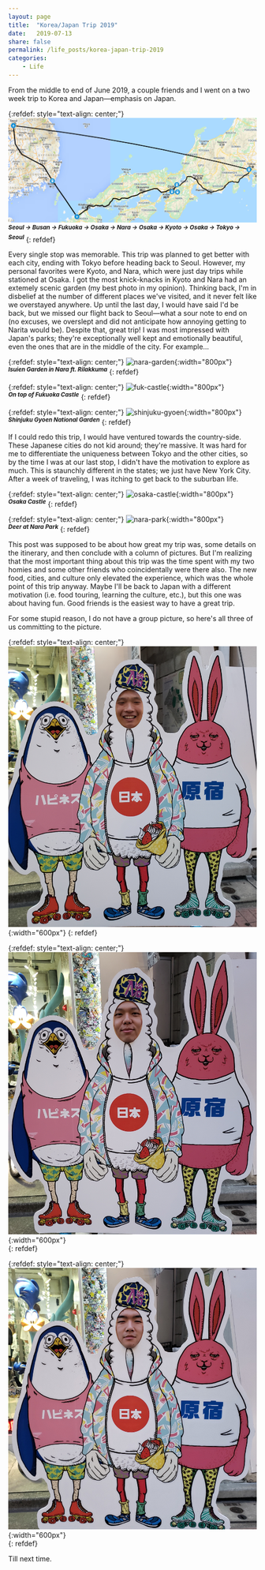 ```yaml
---
layout: page
title:  "Korea/Japan Trip 2019"
date:   2019-07-13
share: false
permalink: /life_posts/korea-japan-trip-2019
categories:
    - Life
---
```

From the middle to end of June 2019, a couple friends and I went on a two week trip to Korea and Japan—emphasis on Japan.

{:refdef: style="text-align: center;"}
![kr-jp-map](/assets/images/KR-JP/KR-JP.jpg)  
<sup>***Seoul -> Busan -> Fukuoka -> Osaka -> Nara -> Osaka -> Kyoto -> Osaka -> Tokyo -> Seoul***</sup>
{: refdef}

Every single stop was memorable. This trip was planned to get better with each city, ending with Tokyo before heading back to Seoul. However, my personal favorites were Kyoto, and Nara, which were just day trips while stationed at Osaka. I got the most knick-knacks in Kyoto and Nara had an extemely scenic garden (my best photo in my opinion). Thinking back, I'm in disbelief at the number of different places we've visited, and it never felt like we overstayed anywhere. Up until the last day, I would have said I'd be back, but we missed our flight back to Seoul—what a sour note to end on (no excuses, we overslept and did not anticipate how annoying getting to Narita would be). Despite that, great trip! I was most impressed with Japan's parks; they're exceptionally well kept and emotionally beautiful, even the ones that are in the middle of the city. For example...

{:refdef: style="text-align: center;"}
![nara-garden](/assets/images/KR-JP/bear-garden.jpg){:width="800px"}  
<sup>***Isuien Garden in Nara ft. Rilakkuma***</sup>
{: refdef}

{:refdef: style="text-align: center;"}
![fuk-castle](/assets/images/KR-JP/fuk-castle.jpg){:width="800px"}  
<sup>***On top of Fukuoka Castle***</sup>
{: refdef}

{:refdef: style="text-align: center;"}
![shinjuku-gyoen](/assets/images/KR-JP/shinjuku-gyoen.jpg){:width="800px"}  
<sup>***Shinjuku Gyoen National Garden***</sup>
{: refdef}

If I could redo this trip, I would have ventured towards the country-side. These Japanese cities do not kid around; they're massive. It was hard for me to differentiate the uniqueness between Tokyo and the other cities, so by the time I was at our last stop, I didn't have the motivation to explore as much. This is staunchly different in the states; we just have New York City. After a week of traveling, I was itching to get back to the suburban life. 

{:refdef: style="text-align: center;"}
![osaka-castle](/assets/images/KR-JP/osaka-castle.jpg){:width="800px"}  
<sup>***Osaka Castle***</sup>
{: refdef}

{:refdef: style="text-align: center;"}
![nara-park](/assets/images/KR-JP/nara-park.jpg){:width="800px"}  
<sup>***Deer at Nara Park***</sup>
{: refdef}

This post was supposed to be about how great my trip was, some details on the itinerary, and then conclude with a column of pictures. But I'm realizing that the most important thing about this trip was the time spent with my two homies and some other friends who coincidentally were there also. The new food, cities, and culture only elevated the experience, which was the whole point of this trip anyway. Maybe I'll be back to Japan with a different motivation (i.e. food touring, learning the culture, etc.), but this one was about having fun. Good friends is the easiest way to have a great trip.

For some stupid reason, I do not have a group picture, so here's all three of us committing to the picture.

{:refdef: style="text-align: center;"}
![me-committing](/assets/images/KR-JP/me-committing.jpg){:width="600px"}
{: refdef}

{:refdef: style="text-align: center;"}
![rykim-committing](/assets/images/KR-JP/rykim-committing.jpg){:width="600px"}  
{: refdef}

{:refdef: style="text-align: center;"}
![rylee-committing](/assets/images/KR-JP/rylee-committing.jpg){:width="600px"}  
{: refdef}

Till next time.